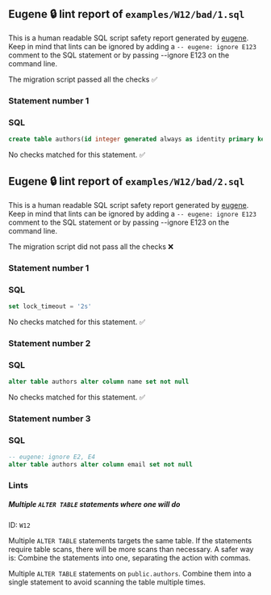 ## Eugene 🔒 lint report of `examples/W12/bad/1.sql`

This is a human readable SQL script safety report generated by [eugene](https://github.com/kaaveland/eugene). Keep in mind that lints can be ignored by adding a `-- eugene: ignore E123` comment to the SQL statement or by passing --ignore E123 on the command line.

The migration script passed all the checks ✅

### Statement number 1

### SQL

```sql
create table authors(id integer generated always as identity primary key, name text, email text)
```

No checks matched for this statement. ✅


## Eugene 🔒 lint report of `examples/W12/bad/2.sql`

This is a human readable SQL script safety report generated by [eugene](https://github.com/kaaveland/eugene). Keep in mind that lints can be ignored by adding a `-- eugene: ignore E123` comment to the SQL statement or by passing --ignore E123 on the command line.

The migration script did not pass all the checks ❌

### Statement number 1

### SQL

```sql
set lock_timeout = '2s'
```

No checks matched for this statement. ✅

### Statement number 2

### SQL

```sql
alter table authors alter column name set not null
```

No checks matched for this statement. ✅

### Statement number 3

### SQL

```sql
-- eugene: ignore E2, E4
alter table authors alter column email set not null
```

### Lints

##### Multiple `ALTER TABLE` statements where one will do

ID: `W12`

Multiple `ALTER TABLE` statements targets the same table. If the statements require table scans, there will be more scans than necessary. A safer way is: Combine the statements into one, separating the action with commas.

Multiple `ALTER TABLE` statements on `public.authors`. Combine them into a single statement to avoid scanning the table multiple times.

